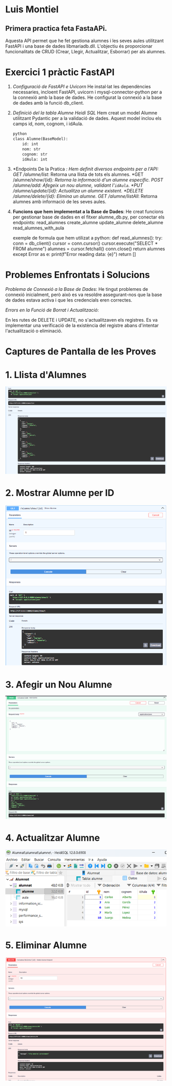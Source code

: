 # Luis Montiel

## Primera practica feta FastaAPi. 

Aquesta API permet que he fet  gestiona alumnes i les seves aules utilitzant FastAPI i una base de dades libmariadb.dll. L'objectiu és proporcionar funcionalitats de CRUD (Crear, Llegir, Actualitzar, Esborrar) per als alumnes.

# Exercici 1 pràctic FastAPI

1. *Configuració de FastAPI e Uvicorn*
    He instal·lat les dependències necessaries, incloent FastAPI, uvicorn i mysql-connector-python per a la connexió amb la base de dades. He configurat la connexió a la base de dades amb la funció db_client.

2. *Definició del la tabla Alumne Heidi SQL*
    Hem creat un model Alumne utilitzant Pydantic per a la validació de dades. Aquest model inclou els camps id, nom, cognom, i idAula.

    ```
    python
    class Alumne(BaseModel):
        id: int
        nom: str
        cognom: str
        idAula: int

    ```

3. *Endpoints De la Pratica *:
Hem definit diversos endpoints per a l'API:
    *GET /alumne/list**: Retorna una llista de tots els alumnes.
    *GET /alumne/show/{id}**: Retorna la informació d'un alumne específic.
    *POST /alumne/add**: Afegeix un nou alumne, validant l'`idAula`.
    *PUT /alumne/update/{id}**: Actualitza un alumne existent.
    *DELETE /alumne/delete/{id}**: Elimina un alumne.
    *GET /alumne/listAll**: Retorna alumnes amb informació de les seves aules.

4. **Funcions que hem implementat a la Base de Dades**:
He creat funcions per gestionar base de dades en el fitxer alumne_db.py, per conectar els endpoints:
    read_alumnes
    create_alumne
    update_alumne
    delete_alumne
    read_alumnes_with_aula

    exemple de formula que hem utilizat a python: 
    def read_alumnes():
        try:
            conn = db_client()
            cursor = conn.cursor()
            cursor.execute("SELECT * FROM alumne")
            alumnes = cursor.fetchall()
            conn.close()
            return alumnes
        except Error as e:
            print(f"Error reading data: {e}")
            return []

# Problemes Enfrontats i Solucions

*Problema de Connexió a la Base de Dades*:
He tingut problemes de connexió inicialment, però això es va resoldre assegurant-nos que la base de dades estava activa i que les credencials eren correctes.
  
*Errors en la Funció de Borrat i Actualització*:

En les rutes de DELETE i UPDATE,  no s'actualitzaven els registres. Es va implementar una verificació de la existència del registre abans d'intentar l'actualització o eliminació.


# Captures de Pantalla de les Proves
# 1. Llista d'Alumnes

![Llista d'Alumnes](captures/list_alumnes.png)

# 2. Mostrar Alumne per ID

![Mostrar Alumne](captures/show_alumne.png)

# 3. Afegir un Nou Alumne

![Afegir Alumne](captures/add_alumne.png)

# 4. Actualitzar Alumne

![Actualitzar Alumne](captures/update_alumne.png)

# 5. Eliminar Alumne

![Eliminar Alumne](captures/delete_alumne.png)
